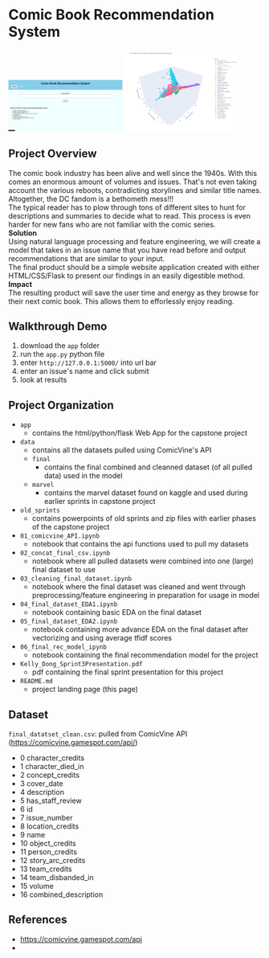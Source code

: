 # Comic Book Recommendation System

<p float="left">
  <img src="Kelly_Dong_Capstone_Screenshots/web_app.png" alt="screenshot of my web app" width="45%" />
  <img src="Kelly_Dong_Capstone_Screenshots/3d_scatter_plt_of_cosine_sim_after_pca.png" alt="3d scatter plot image" width="45%" />
</p>

## Project Overview
The comic book industry has been alive and well since the 1940s. With this comes an enormous amount of volumes and issues. That's not even taking account the various reboots, contradicting storylines and similar title names. Altogether, the DC fandom is a bethometh mess!!!<br>
The typical reader has to plow through tons of different sites to hunt for descriptions and summaries to decide what to read. This process is even harder for new fans who are not familiar with the comic series. 
<br>
**Solution**<br>
Using natural language processing and feature engineering, we will create a model that takes in an issue name that you have read before and output recommendations that are similar to your input. <br>
The final product should be a simple website application created with either HTML/CSS/Flask to present our findings in an easily digestible method. <br>
**Impact**<br>
The resulting product will save the user time and energy as they browse for their next comic book. This allows them to efforlessly enjoy reading.


## Walkthrough Demo
1) download the `app` folder
2) run the `app.py` python file
3) enter `http://127.0.0.1:5000/` into url bar
4) enter an issue's name and click submit
5) look at results


## Project Organization
* `app`
  - contains the html/python/flask Web App for the capstone project
* `data`
  - contains all the datasets pulled using ComicVine's API
  - `final`
    - contains the final combined and cleanned dataset (of all pulled data) used in the model
  - `marvel`
    - contains the marvel dataset found on kaggle and used during earlier sprints in capstone project
* `old_sprints`
  - contains powerpoints of old sprints and zip files with earlier phases of the capstone project
* `01_comicvine_API.ipynb`
  - notebook that contains the api functions used to pull my datasets
* `02_concat_final_csv.ipynb`
  - notebook where all pulled datasets were combined into one (large) final dataset to use
* `03_cleaning_final_dataset.ipynb`
  - notebook where the final dataset was cleaned and went through preprocessing/feature engineering in preparation for usage in model
* `04_final_dataset_EDA1.ipynb`
  - notebook containing basic EDA on the final dataset
* `05_final_dataset_EDA2.ipynb`
  - notebook containing more advance EDA on the final dataset after vectorizing and using average tfidf scores
* `06_final_rec_model_ipynb`
  - notebook containing the final recommendation model for the project
* `Kelly_Dong_Sprint3Presentation.pdf`
  - pdf containing the final sprint presentation for this project
* `README.md`
  - project landing page (this page)


## Dataset
`final_datatset_clean.csv`: pulled from ComicVine API (https://comicvine.gamespot.com/api/)
 - 0   character_credits
 - 1   character_died_in
 - 2   concept_credits     
 - 3   cover_date           
 - 4   description          
 - 5   has_staff_review     
 - 6   id                   
 - 7   issue_number        
 - 8   location_credits  
 - 9   name
 - 10  object_credits
 - 11  person_credits
 - 12  story_arc_credits
 - 13  team_credits
 - 14  team_disbanded_in
 - 15  volume
 - 16  combined_description


## References
- https://comicvine.gamespot.com/api
- 





